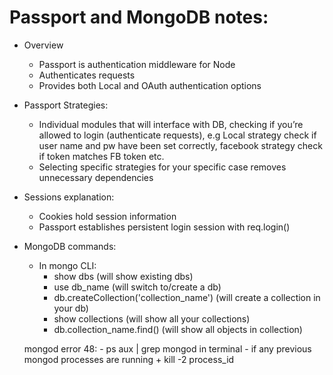 # Passport and MongoDB notes:

* Overview 
    - Passport is authentication middleware for Node
    - Authenticates requests
    - Provides both Local and OAuth authentication options

* Passport Strategies: 
    - Individual modules that will interface with DB, checking if you’re allowed to login (authenticate requests), e.g Local strategy check if user name and pw have been set correctly, facebook strategy check if token matches FB token etc.
    - Selecting specific strategies for your specific case removes unnecessary dependencies

* Sessions explanation:
    - Cookies hold session information
    - Passport establishes persistent login session with req.login()


* MongoDB commands:
    - In mongo CLI:
        + show dbs (will show existing dbs)
        + use db_name (will switch to/create a db)
        + db.createCollection('collection_name') (will create a collection in your db)
        + show collections (will show all your collections)
        + db.collection_name.find() (will show all objects in collection)

    mongod error 48:
        - ps aux | grep mongod in terminal
        - if any previous mongod processes are running
        + kill -2 process_id
